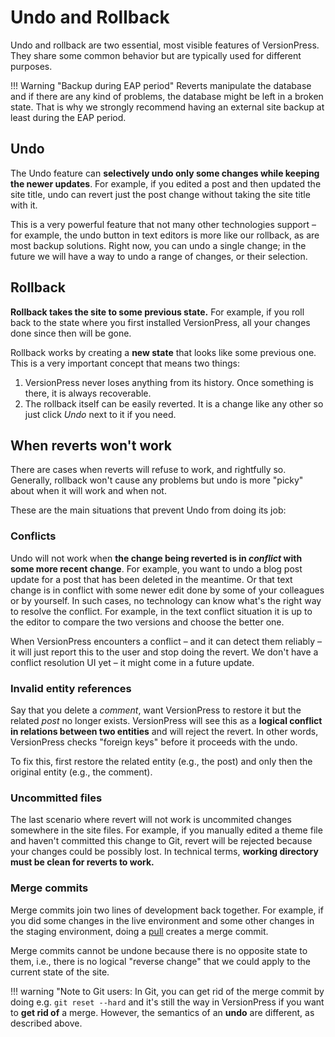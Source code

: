 # Undo and Rollback #

Undo and rollback are two essential, most visible features of VersionPress. They share some common behavior but are typically used for different purposes.

!!! Warning "Backup during EAP period"
    Reverts manipulate the database and if there are any kind of problems, the database might be left in a broken state. That is why we strongly recommend having an external site backup at least during the EAP period.


## Undo ##

The Undo feature can **selectively undo only some changes while keeping the newer updates**. For example, if you edited a post and then updated the site title, undo can revert just the post change without taking the site title with it.

This is a very powerful feature that not many other technologies support – for example, the undo button in text editors is more like our rollback, as are most backup solutions. Right now, you can undo a single change; in the future we will have a way to undo a range of changes, or their selection.


## Rollback ##

**Rollback takes the site to some previous state.** For example, if you roll back to the state where you first installed VersionPress, all your changes done since then will be gone.

Rollback works by creating a **new state** that looks like some previous one. This is a very important concept that means two things:

 1. VersionPress never loses anything from its history. Once something is there, it is always recoverable.
 2. The rollback itself can be easily reverted. It is a change like any other so just click *Undo* next to it if you need.


## When reverts won't work

There are cases when reverts will refuse to work, and rightfully so. Generally, rollback won't cause any problems but undo is more "picky" about when it will work and when not.

These are the main situations that prevent Undo from doing its job:

### Conflicts

Undo will not work when **the change being reverted is in *conflict* with some more recent change**. For example, you want to undo a blog post update for a post that has been deleted in the meantime. Or that text change is in conflict with some newer edit done by some of your colleagues or by yourself. In such cases, no technology can know what's the right way to resolve the conflict. For example, in the text conflict situation it is up to the editor to compare the two versions and choose the better one.

When VersionPress encounters a conflict – and it can detect them reliably – it will just report this to the user and stop doing the revert. We don't have a conflict resolution UI yet – it might come in a future update.


### Invalid entity references

Say that you delete a *comment*, want VersionPress to restore it but the related *post* no longer exists. VersionPress will see this as a **logical conflict in relations between two entities** and will reject the revert. In other words, VersionPress checks "foreign keys" before it proceeds with the undo.

To fix this, first restore the related entity (e.g., the post) and only then the original entity (e.g., the comment).


### Uncommitted files

The last scenario where revert will not work is uncommited changes somewhere in the site files. For example, if you manually edited a theme file and haven't committed this change to Git, revert will be rejected because your changes could be possibly lost. In technical terms, **working directory must be clean for reverts to work.**


### Merge commits

Merge commits join two lines of development back together. For example, if you did some changes in the live environment and some other changes in the staging environment, doing a [pull](../sync/merging.md) creates a merge commit.

Merge commits cannot be undone because there is no opposite state to them, i.e., there is no logical "reverse change" that we could apply to the current state of the site.

!!! warning "Note to Git users:
    In Git, you can get rid of the merge commit by doing e.g. `git reset --hard` and it's still the way in VersionPress if you want to **get rid of** a merge. However, the semantics of an **undo** are different, as described above.
